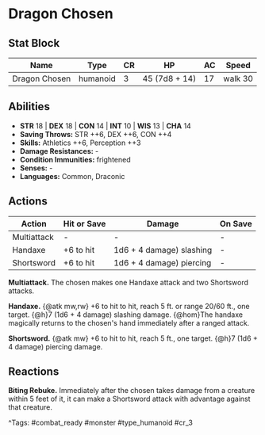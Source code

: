 # Dragon Chosen

## Stat Block

| Name | Type | CR | HP | AC | Speed |
|------|------|----|----|----|-------|
| Dragon Chosen | humanoid | 3 | 45 (7d8 + 14) | 17 | walk 30 |

## Abilities

- **STR** 18 | **DEX** 18 | **CON** 14 | **INT** 10 | **WIS** 13 | **CHA** 14
- **Saving Throws:** STR ++6, DEX ++6, CON ++4  
- **Skills:** Athletics ++6, Perception ++3  
- **Damage Resistances:** -  
- **Condition Immunities:** frightened  
- **Senses:** -  
- **Languages:** Common, Draconic


## Actions

| Action | Hit or Save | Damage | On Save |
|--------|--------------|--------|----------|
| Multiattack | - | - | - |
| Handaxe | +6 to hit | 1d6 + 4 damage) slashing | - |
| Shortsword | +6 to hit | 1d6 + 4 damage) piercing | - |

**Multiattack.** The chosen makes one Handaxe attack and two Shortsword attacks.

**Handaxe.** {@atk mw,rw} +6 to hit to hit, reach 5 ft. or range 20/60 ft., one target. {@h}7 (1d6 + 4 damage) slashing damage. {@hom}The handaxe magically returns to the chosen's hand immediately after a ranged attack.

**Shortsword.** {@atk mw} +6 to hit to hit, reach 5 ft., one target. {@h}7 (1d6 + 4 damage) piercing damage.

## Reactions

**Biting Rebuke.** Immediately after the chosen takes damage from a creature within 5 feet of it, it can make a Shortsword attack with advantage against that creature.



^Tags: #combat_ready #monster #type_humanoid #cr_3
